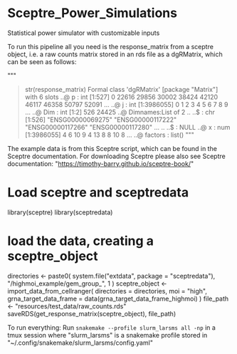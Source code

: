 # Sceptre_Power_Simulations
Statistical power simulator with customizable inputs


To run this pipeline all you need is the response_matrix from a sceptre object, i.e. a raw counts matrix
stored in an rds file as a dgRMatrix, which can be seen as follows:

"""
> str(response_matrix)
Formal class 'dgRMatrix' [package "Matrix"] with 6 slots
  ..@ p       : int [1:527] 0 22616 29856 30002 38424 42120 46117 46358 50797 52091 ...
  ..@ j       : int [1:3986055] 0 1 2 3 4 5 6 7 8 9 ...
  ..@ Dim     : int [1:2] 526 24425
  ..@ Dimnames:List of 2
  .. ..$ : chr [1:526] "ENSG00000069275" "ENSG00000117222" "ENSG00000117266" "ENSG00000117280" ...
  .. ..$ : NULL
  ..@ x       : num [1:3986055] 4 6 10 9 4 13 8 8 10 8 ...
  ..@ factors : list()
"""

The example data is from this Sceptre script, which can be found in the Sceptre documentation.
For downloading Sceptre please also see Sceptre documentation: "https://timothy-barry.github.io/sceptre-book/"

# Load sceptre and sceptredata
library(sceptre)
library(sceptredata)
# load the data, creating a sceptre_object
directories <- paste0(
  system.file("extdata", package = "sceptredata"),
  "/highmoi_example/gem_group_", 1
)
sceptre_object <- import_data_from_cellranger(
  directories = directories,
  moi = "high",
  grna_target_data_frame = data(grna_target_data_frame_highmoi)
)
file_path <- "resources/test_data/raw_counts.rds"
saveRDS(get_response_matrix(sceptre_object), file_path)
  
  
To run everything:
  Run `snakemake --profile slurm_larsms all -np` in a tmux session where "slurm_larsms" is a snakemake profile stored
  in "~/.config/snakemake/slurm_larsms/config.yaml"
  